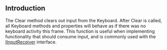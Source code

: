 ## Introduction

The Clear method clears out input from the Keyboard. After Clear is called, all Keyboard methods and properties will behave as if there was no keyboard activity this frame. This function is useful when implementing functionality that should consume input, and is commonly used with the [IInputReceiver](/frb/docs/index.php?title=FlatRedBall.Gui.IInputReceiver "FlatRedBall.Gui.IInputReceiver") interface.
